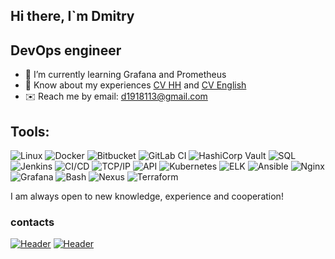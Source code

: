 ## Hi there, I`m Dmitry

## DevOps engineer

- 🌱 I’m currently learning Grafana and Prometheus
- 📄 Know about my experiences [CV HH](https://drive.google.com/file/d/17YL-VpY7ZHv4O99_tDRINZprcL6aStgq/view?usp=sharing/) and [CV English](https://drive.google.com/file/d/1-CJrHaw1uk7L_bTjZd_P0iuNlER_BFYL/view?usp=sharing/)
- ✉️ Reach me by email: [d1918113@gmail.com](d1918113@gmail.com)

## Tools:
![Linux](https://img.shields.io/badge/Linux-FCC624?style=for-the-badge&logo=linux&logoColor=black)
![Docker](https://img.shields.io/badge/Docker-2496ED?style=for-the-badge&logo=docker&logoColor=white)
![Bitbucket](https://img.shields.io/badge/Bitbucket-0052CC?style=for-the-badge&logo=bitbucket&logoColor=white)
![GitLab CI](https://img.shields.io/badge/GitLab%20CI-FC6D26?style=for-the-badge&logo=gitlab&logoColor=white)
![HashiCorp Vault](https://img.shields.io/badge/HashiCorp%20Vault-000000?style=for-the-badge&logo=vault&logoColor=white)
![SQL](https://img.shields.io/badge/SQL-4479A1?style=for-the-badge&logo=postgresql&logoColor=white)
![Jenkins](https://img.shields.io/badge/Jenkins-D24939?style=for-the-badge&logo=jenkins&logoColor=white)
![CI/CD](https://img.shields.io/badge/CI%2FCD-239120?style=for-the-badge&logo=githubactions&logoColor=white)
![TCP/IP](https://img.shields.io/badge/TCP%2FIP-0052CC?style=for-the-badge&logo=internetexplorer&logoColor=white)
![API](https://img.shields.io/badge/API-6DB33F?style=for-the-badge&logo=flask&logoColor=white)
![Kubernetes](https://img.shields.io/badge/Kubernetes-326CE5?style=for-the-badge&logo=kubernetes&logoColor=white)
![ELK](https://img.shields.io/badge/ELK-005571?style=for-the-badge&logo=elastic&logoColor=white)
![Ansible](https://img.shields.io/badge/Ansible-EE0000?style=for-the-badge&logo=ansible&logoColor=white)
![Nginx](https://img.shields.io/badge/Nginx-009639?style=for-the-badge&logo=nginx&logoColor=white)
![Grafana](https://img.shields.io/badge/Grafana-F46800?style=for-the-badge&logo=grafana&logoColor=white)
![Bash](https://img.shields.io/badge/Bash-4EAA25?style=for-the-badge&logo=gnubash&logoColor=white)
![Nexus](https://img.shields.io/badge/Nexus-512BD4?style=for-the-badge&logo=sonatype&logoColor=white)
![Terraform](https://img.shields.io/badge/Terraform-623CE4?style=for-the-badge&logo=terraform&logoColor=white)

I am always open to new knowledge, experience and cooperation!

### contacts
[![Header](https://img.shields.io/badge/Telegram-090909?style=for-the-badge&logo=telegram&logoColor=31a5db)](https://t.me/Dimitry191)
[![Header](https://img.shields.io/badge/Linkedin-090909?style=for-the-badge&logo=linkedin&logoColor=0073b1)](http://linkedin.com/in/dmitry-gorelikov-41639820b)
